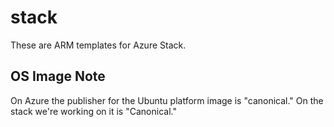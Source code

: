 # stack

These are ARM templates for Azure Stack.

## OS Image Note

On Azure the publisher for the Ubuntu platform image is "canonical."  On the stack we're working on it is "Canonical."
